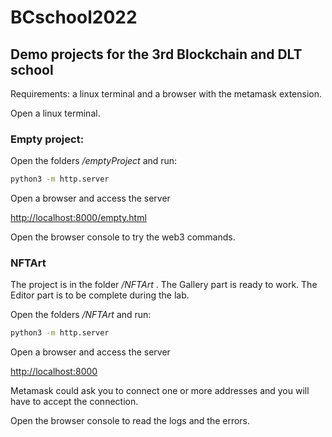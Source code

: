 # BCschool2022
## Demo projects for the 3rd Blockchain and DLT school

Requirements: a linux terminal and a browser with the metamask extension.

Open a linux terminal.

### Empty project:
Open the folders _/emptyProject_ and run:
```bash
python3 -m http.server
```

Open a browser and access the server

[http://localhost:8000/empty.html](http://localhost:8000/empty.html)


Open the browser console to try the web3 commands.


### NFTArt
The project is in the folder _/NFTArt_ . 
The Gallery part is ready to work.
The Editor part is to be complete during the lab.


Open the folders _/NFTArt_ and run:
```bash
python3 -m http.server
```

Open a browser and access the server

[http://localhost:8000](http://localhost:8000)

Metamask could ask you to connect one or more addresses and you will have to accept the connection.

Open the browser console to read the logs and the errors.







